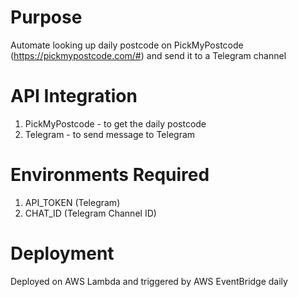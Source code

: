 # Purpose
Automate looking up daily postcode on PickMyPostcode (https://pickmypostcode.com/#) and send it to a Telegram channel

# API Integration
1. PickMyPostcode - to get the daily postcode
2. Telegram - to send message to Telegram

# Environments Required
1. API_TOKEN (Telegram)
2. CHAT_ID (Telegram Channel ID)

# Deployment
Deployed on AWS Lambda and triggered by AWS EventBridge daily
